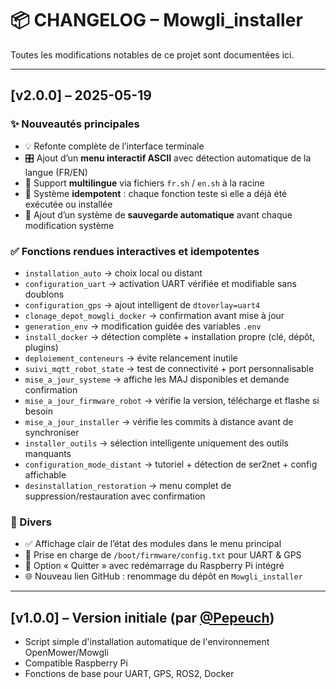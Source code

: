 # 📦 CHANGELOG – Mowgli_installer

Toutes les modifications notables de ce projet sont documentées ici.

---

## [v2.0.0] – 2025-05-19

### ✨ Nouveautés principales

- 💡 Refonte complète de l’interface terminale
- 🎛️ Ajout d’un **menu interactif ASCII** avec détection automatique de la langue (FR/EN)
- 🧠 Support **multilingue** via fichiers `fr.sh` / `en.sh` à la racine
- 🔁 Système **idempotent** : chaque fonction teste si elle a déjà été exécutée ou installée
- 💾 Ajout d’un système de **sauvegarde automatique** avant chaque modification système

### ✅ Fonctions rendues interactives et idempotentes

- `installation_auto` → choix local ou distant
- `configuration_uart` → activation UART vérifiée et modifiable sans doublons
- `configuration_gps` → ajout intelligent de `dtoverlay=uart4`
- `clonage_depot_mowgli_docker` → confirmation avant mise à jour
- `generation_env` → modification guidée des variables `.env`
- `install_docker` → détection complète + installation propre (clé, dépôt, plugins)
- `deploiement_conteneurs` → évite relancement inutile
- `suivi_mqtt_robot_state` → test de connectivité + port personnalisable
- `mise_a_jour_systeme` → affiche les MAJ disponibles et demande confirmation
- `mise_a_jour_firmware_robot` → vérifie la version, télécharge et flashe si besoin
- `mise_a_jour_installer` → vérifie les commits à distance avant de synchroniser
- `installer_outils` → sélection intelligente uniquement des outils manquants
- `configuration_mode_distant` → tutoriel + détection de ser2net + config affichable
- `desinstallation_restoration` → menu complet de suppression/restauration avec confirmation

### 🔧 Divers

- ✅ Affichage clair de l’état des modules dans le menu principal
- 🔌 Prise en charge de `/boot/firmware/config.txt` pour UART & GPS
- 🔄 Option « Quitter » avec redémarrage du Raspberry Pi intégré
- 🌐 Nouveau lien GitHub : renommage du dépôt en `Mowgli_installer`

---

## [v1.0.0] – Version initiale (par [@Pepeuch](https://github.com/Pepeuch))

- Script simple d'installation automatique de l'environnement OpenMower/Mowgli
- Compatible Raspberry Pi
- Fonctions de base pour UART, GPS, ROS2, Docker
